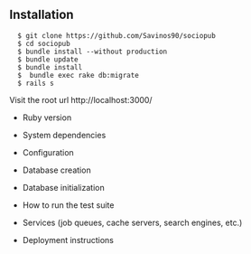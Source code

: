 ## Installation
```  
  $ git clone https://github.com/Savinos90/sociopub  
  $ cd sociopub
  $ bundle install --without production
  $ bundle update
  $ bundle install
  $  bundle exec rake db:migrate
  $ rails s
```
Visit the root url http://localhost:3000/ 
* Ruby version

* System dependencies
  
* Configuration
  
* Database creation
  
* Database initialization

* How to run the test suite

* Services (job queues, cache servers, search engines, etc.)

* Deployment instructions

 
